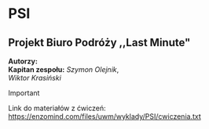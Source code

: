 # **PSI**
## **Projekt Biuro Podróży ,,Last Minute"**

**Autorzy:**\
**Kapitan zespołu:** *Szymon Olejnik*,\
*Wiktor Krasiński*




> [!IMPORTANT]
> Link do materiałów z ćwiczeń:
> https://enzomind.com/files/uwm/wyklady/PSI/cwiczenia.txt
